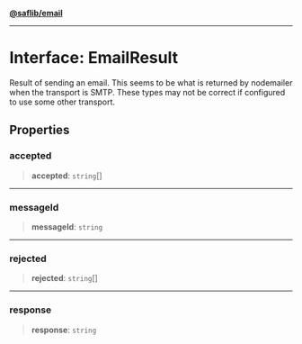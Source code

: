 [**@saflib/email**](../index.md)

***

# Interface: EmailResult

Result of sending an email. This seems to be what is returned by nodemailer when
the transport is SMTP. These types may not be correct if configured to use some
other transport.

## Properties

### accepted

> **accepted**: `string`[]

***

### messageId

> **messageId**: `string`

***

### rejected

> **rejected**: `string`[]

***

### response

> **response**: `string`
